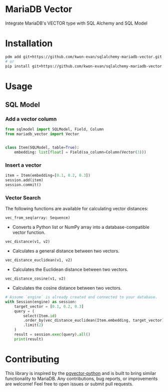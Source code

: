 # MariaDB Vector
Integrate MariaDB's VECTOR type with SQL Alchemy and SQL Model

# Installation
```bash
pdm add git+https://github.com/kwon-evan/sqlalchemy-mariadb-vector.git
# or
pip install git+https://github.com/kwon-evan/sqlalchemy-mariadb-vector.git
```

# Usage
## SQL Model

### Add a vector column
```python
from sqlmodel import SQLModel, Field, Column
from mariadb_vector import Vector


class Item(SQLModel, table=True):
    embedding: list[float] = Field(sa_column=Column(Vector(3)))
```

### Insert a vector
```python
item = Item(embedding=[0.1, 0.2, 0.3])
session.add(item)
session.commit()
```

### Vector Search
The following functions are available for calculating vector distances:

`vec_from_seq(array: Sequence)`
- Converts a Python list or NumPy array into a database-compatible vector function.

`vec_distance(v1, v2)`
- Calculates a general distance between two vectors.

`vec_distance_euclidean(v1, v2)`
- Calculates the Euclidean distance between two vectors.

`vec_distance_cosine(v1, v2)`
- Calculates the cosine distance between two vectors.

```python
# Assume `engine` is already created and connected to your database.
with Session(engine) as session:
    target_vector = [0.1, 0.2, 0.3]
    query = (
        select(Item.id)
        .order_by(vec_distance_euclidean(Item.embedding, target_vector))
        .limit(2)
    )
    result = session.exec(query).all()
    print(result)
```

# Contributing
This library is inspired by the [pgvector-python](https://github.com/pgvector/pgvector-python) and is built to bring similar functionality to MariaDB.
Any contributions, bug reports, or improvements are welcome!
Feel free to open issues or submit pull requests.
